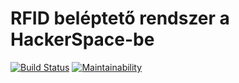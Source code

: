 # RFID beléptető rendszer a HackerSpace-be

[![Build Status](https://travis-ci.com/D3vl0per/RFID-Door-Access.svg?token=yZsNy4qEqNvP28YpvSer&branch=master)](https://travis-ci.com/D3vl0per/RFID-Door-Access)
[![Maintainability](https://api.codeclimate.com/v1/badges/ec7912d9b7aee636e57d/maintainability)](https://codeclimate.com/github/D3vl0per/RFID-Door-Access/maintainability)
